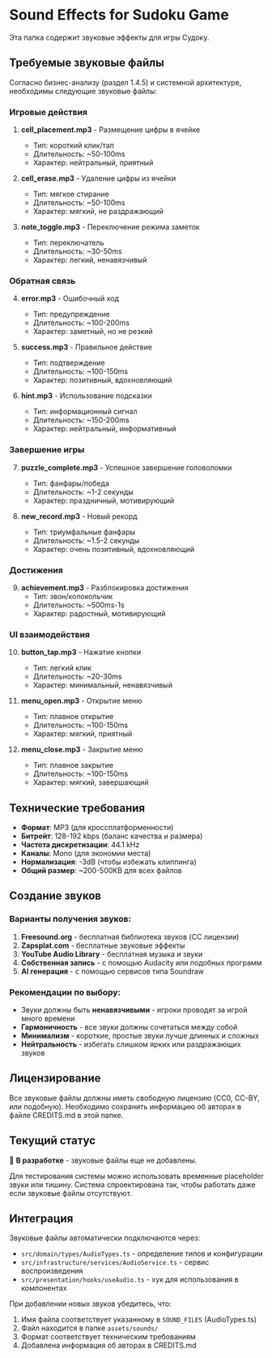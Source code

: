 # Sound Effects for Sudoku Game

Эта папка содержит звуковые эффекты для игры Судоку.

## Требуемые звуковые файлы

Согласно бизнес-анализу (раздел 1.4.5) и системной архитектуре, необходимы следующие звуковые файлы:

### Игровые действия
1. **cell_placement.mp3** - Размещение цифры в ячейке
   - Тип: короткий клик/тап
   - Длительность: ~50-100ms
   - Характер: нейтральный, приятный

2. **cell_erase.mp3** - Удаление цифры из ячейки
   - Тип: мягкое стирание
   - Длительность: ~50-100ms
   - Характер: мягкий, не раздражающий

3. **note_toggle.mp3** - Переключение режима заметок
   - Тип: переключатель
   - Длительность: ~30-50ms
   - Характер: легкий, ненавязчивый

### Обратная связь
4. **error.mp3** - Ошибочный ход
   - Тип: предупреждение
   - Длительность: ~100-200ms
   - Характер: заметный, но не резкий

5. **success.mp3** - Правильное действие
   - Тип: подтверждение
   - Длительность: ~100-150ms
   - Характер: позитивный, вдохновляющий

6. **hint.mp3** - Использование подсказки
   - Тип: информационный сигнал
   - Длительность: ~150-200ms
   - Характер: нейтральный, информативный

### Завершение игры
7. **puzzle_complete.mp3** - Успешное завершение головоломки
   - Тип: фанфары/победа
   - Длительность: ~1-2 секунды
   - Характер: праздничный, мотивирующий

8. **new_record.mp3** - Новый рекорд
   - Тип: триумфальные фанфары
   - Длительность: ~1.5-2 секунды
   - Характер: очень позитивный, вдохновляющий

### Достижения
9. **achievement.mp3** - Разблокировка достижения
   - Тип: звон/колокольчик
   - Длительность: ~500ms-1s
   - Характер: радостный, мотивирующий

### UI взаимодействия
10. **button_tap.mp3** - Нажатие кнопки
    - Тип: легкий клик
    - Длительность: ~20-30ms
    - Характер: минимальный, ненавязчивый

11. **menu_open.mp3** - Открытие меню
    - Тип: плавное открытие
    - Длительность: ~100-150ms
    - Характер: мягкий, приятный

12. **menu_close.mp3** - Закрытие меню
    - Тип: плавное закрытие
    - Длительность: ~100-150ms
    - Характер: мягкий, завершающий

## Технические требования

- **Формат**: MP3 (для кроссплатформенности)
- **Битрейт**: 128-192 kbps (баланс качества и размера)
- **Частота дискретизации**: 44.1 kHz
- **Каналы**: Mono (для экономии места)
- **Нормализация**: -3dB (чтобы избежать клиппинга)
- **Общий размер**: ~200-500KB для всех файлов

## Создание звуков

### Варианты получения звуков:

1. **Freesound.org** - бесплатная библиотека звуков (CC лицензии)
2. **Zapsplat.com** - бесплатные звуковые эффекты
3. **YouTube Audio Library** - бесплатная музыка и звуки
4. **Собственная запись** - с помощью Audacity или подобных программ
5. **AI генерация** - с помощью сервисов типа Soundraw

### Рекомендации по выбору:

- Звуки должны быть **ненавязчивыми** - игроки проводят за игрой много времени
- **Гармоничность** - все звуки должны сочетаться между собой
- **Минимализм** - короткие, простые звуки лучше длинных и сложных
- **Нейтральность** - избегать слишком ярких или раздражающих звуков

## Лицензирование

Все звуковые файлы должны иметь свободную лицензию (CC0, CC-BY, или подобную).
Необходимо сохранить информацию об авторах в файле CREDITS.md в этой папке.

## Текущий статус

🔴 **В разработке** - звуковые файлы еще не добавлены.

Для тестирования системы можно использовать временные placeholder звуки или тишину.
Система спроектирована так, чтобы работать даже если звуковые файлы отсутствуют.

## Интеграция

Звуковые файлы автоматически подключаются через:
- `src/domain/types/AudioTypes.ts` - определение типов и конфигурации
- `src/infrastructure/services/AudioService.ts` - сервис воспроизведения
- `src/presentation/hooks/useAudio.ts` - хук для использования в компонентах

При добавлении новых звуков убедитесь, что:
1. Имя файла соответствует указанному в `SOUND_FILES` (AudioTypes.ts)
2. Файл находится в папке `assets/sounds/`
3. Формат соответствует техническим требованиям
4. Добавлена информация об авторах в CREDITS.md
